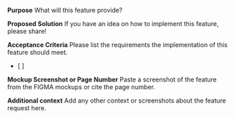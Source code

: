 **Purpose**
What will this feature provide?

**Proposed Solution**
If you have an idea on how to implement this feature, please share!

**Acceptance Criteria**
Please list the requirements the implementation of this feature should meet.
- [ ]

**Mockup Screenshot or Page Number**
Paste a screenshot of the feature from the FIGMA mockups or cite the page number.

**Additional context**
Add any other context or screenshots about the feature request here.
